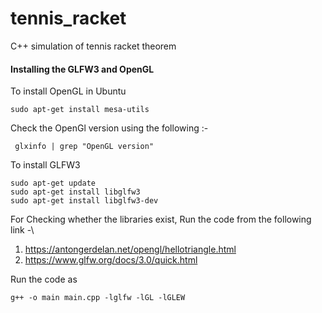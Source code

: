 # tennis_racket
C++ simulation of tennis racket theorem


#### Installing the GLFW3 and OpenGL
To install OpenGL in Ubuntu
```
sudo apt-get install mesa-utils
```
Check the OpenGl version using the following :-
```
 glxinfo | grep "OpenGL version"
```
To install GLFW3
```
sudo apt-get update
sudo apt-get install libglfw3
sudo apt-get install libglfw3-dev
```

For Checking whether the libraries exist, Run the code from the following link -\
1. https://antongerdelan.net/opengl/hellotriangle.html
2. https://www.glfw.org/docs/3.0/quick.html

Run the code as
```
g++ -o main main.cpp -lglfw -lGL -lGLEW
```
